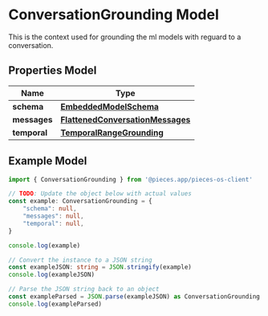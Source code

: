 
# ConversationGrounding Model

This is the context used for grounding the ml models with reguard to a conversation.

## Properties Model

Name | Type
------------ | -------------
**schema** | [**EmbeddedModelSchema**](EmbeddedModelSchema)
**messages** | [**FlattenedConversationMessages**](FlattenedConversationMessages)
**temporal** | [**TemporalRangeGrounding**](TemporalRangeGrounding)

## Example Model

```typescript
import { ConversationGrounding } from '@pieces.app/pieces-os-client'

// TODO: Update the object below with actual values
const example: ConversationGrounding = {
    "schema": null,
    "messages": null,
    "temporal": null,
}

console.log(example)

// Convert the instance to a JSON string
const exampleJSON: string = JSON.stringify(example)
console.log(exampleJSON)

// Parse the JSON string back to an object
const exampleParsed = JSON.parse(exampleJSON) as ConversationGrounding
console.log(exampleParsed)
```


